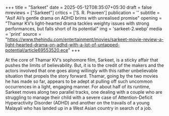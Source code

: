 +++
title = "Sarkeet"
date = 2025-05-12T08:35:07+05:30
draft = false
mreviews = ["Sarkeet"]
critics = ['S. R. Praveen']
publication = ''
subtitle = "Asif Ali’s gentle drama on ADHD brims with unrealised promise"
opening = "Thamar KV’s light-hearted drama tackles weighty issues with strong performances, but falls short of its potential"
img = 'sarkeet-2.webp'
media = 'print'
source = "https://www.thehindu.com/entertainment/movies/sarkeet-movie-review-a-light-hearted-drama-on-adhd-with-a-lot-of-untapped-potential/article69553520.ece"
+++

At the core of Thamar KV‘s sophomore film, Sarkeet, is a sticky affair that pushes the limits of believability. But, it is to the credit of the makers and the actors involved that one goes along willingly with this rather unbelievable situation that propels the story forward. Thamar, going by the two movies he has made so far, appears to be adept at pulling off such uncommon occurrences in a light, engaging manner. For about half of its runtime, Sarkeet moves along two parallel tracks, one dealing with a couple who are struggling to manage their child with a severe case of Attention-Deficit Hyperactivity Disorder (ADHD) and another on the travails of a young Malayali who has landed up in a West Asian country in search of a job.
